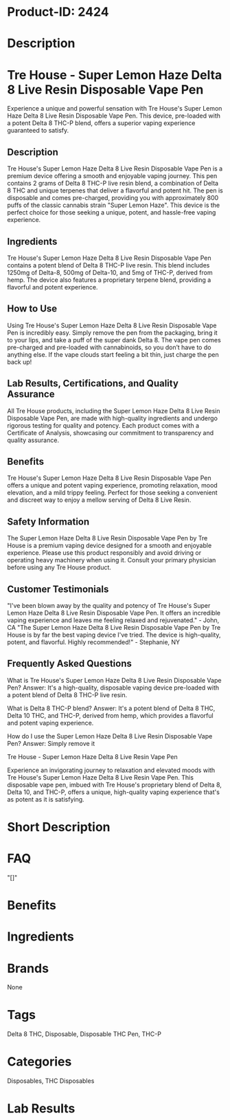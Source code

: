 # Product-ID: 2424

# Description

<div class="min-h-[20px] flex flex-col items-start gap-4 whitespace-pre-wrap break-words">
<div class="markdown prose w-full break-words dark:prose-invert dark">
<h1>Tre House - Super Lemon Haze Delta 8 Live Resin Disposable Vape Pen</h1>
<p>Experience a unique and powerful sensation with Tre House's Super Lemon Haze Delta 8 Live Resin Disposable Vape Pen. This device, pre-loaded with a potent Delta 8 THC-P blend, offers a superior vaping experience guaranteed to satisfy.</p>
<h2>Description</h2>
<p>Tre House's Super Lemon Haze Delta 8 Live Resin Disposable Vape Pen is a premium device offering a smooth and enjoyable vaping journey. This pen contains 2 grams of Delta 8 THC-P live resin blend, a combination of Delta 8 THC and unique terpenes that deliver a flavorful and potent hit. The pen is disposable and comes pre-charged, providing you with approximately 800 puffs of the classic cannabis strain "Super Lemon Haze". This device is the perfect choice for those seeking a unique, potent, and hassle-free vaping experience.</p>
<h2>Ingredients</h2>
<p>Tre House's Super Lemon Haze Delta 8 Live Resin Disposable Vape Pen contains a potent blend of Delta 8 THC-P live resin. This blend includes 1250mg of Delta-8, 500mg of Delta-10, and 5mg of THC-P, derived from hemp. The device also features a proprietary terpene blend, providing a flavorful and potent experience.</p>
<h2>How to Use</h2>
<p>Using Tre House's Super Lemon Haze Delta 8 Live Resin Disposable Vape Pen is incredibly easy. Simply remove the pen from the packaging, bring it to your lips, and take a puff of the super dank Delta 8. The vape pen comes pre-charged and pre-loaded with cannabinoids, so you don’t have to do anything else. If the vape clouds start feeling a bit thin, just charge the pen back up!</p>
<h2>Lab Results, Certifications, and Quality Assurance</h2>
<p>All Tre House products, including the Super Lemon Haze Delta 8 Live Resin Disposable Vape Pen, are made with high-quality ingredients and undergo rigorous testing for quality and potency. Each product comes with a Certificate of Analysis, showcasing our commitment to transparency and quality assurance.</p>
<h2>Benefits</h2>
<p>Tre House's Super Lemon Haze Delta 8 Live Resin Disposable Vape Pen offers a unique and potent vaping experience, promoting relaxation, mood elevation, and a mild trippy feeling. Perfect for those seeking a convenient and discreet way to enjoy a mellow serving of Delta 8 Live Resin.</p>
<h2>Safety Information</h2>
<p>The Super Lemon Haze Delta 8 Live Resin Disposable Vape Pen by Tre House is a premium vaping device designed for a smooth and enjoyable experience. Please use this product responsibly and avoid driving or operating heavy machinery when using it. Consult your primary physician before using any Tre House product.</p>
<h2>Customer Testimonials</h2>
<p>"I've been blown away by the quality and potency of Tre House's Super Lemon Haze Delta 8 Live Resin Disposable Vape Pen. It offers an incredible vaping experience and leaves me feeling relaxed and rejuvenated." - John, CA "The Super Lemon Haze Delta 8 Live Resin Disposable Vape Pen by Tre House is by far the best vaping device I've tried. The device is high-quality, potent, and flavorful. Highly recommended!" - Stephanie, NY</p>
<h2>Frequently Asked Questions</h2>
<p>What is Tre House's Super Lemon Haze Delta 8 Live Resin Disposable Vape Pen? Answer: It's a high-quality, disposable vaping device pre-loaded with a potent blend of Delta 8 THC-P live resin.</p>
<p>What is Delta 8 THC-P blend? Answer: It's a potent blend of Delta 8 THC, Delta 10 THC, and THC-P, derived from hemp, which provides a flavorful and potent vaping experience.</p>
<p>How do I use the Super Lemon Haze Delta 8 Live Resin Disposable Vape Pen? Answer: Simply remove it</p>
</div>
</div>
<div class="min-h-[20px] flex flex-col items-start gap-4 whitespace-pre-wrap break-words">
<div class="markdown prose w-full break-words dark:prose-invert dark">
<p>Tre House - Super Lemon Haze Delta 8 Live Resin Vape Pen</p>
<p>Experience an invigorating journey to relaxation and elevated moods with Tre House's Super Lemon Haze Delta 8 Live Resin Vape Pen. This disposable vape pen, imbued with Tre House's proprietary blend of Delta 8, Delta 10, and THC-P, offers a unique, high-quality vaping experience that's as potent as it is satisfying.</p>
</div>
</div>


# Short Description



# FAQ
"[]"

# Benefits



# Ingredients



# Brands

None

# Tags

Delta 8 THC, Disposable, Disposable THC Pen, THC-P

# Categories

Disposables, THC Disposables

# Lab Results
